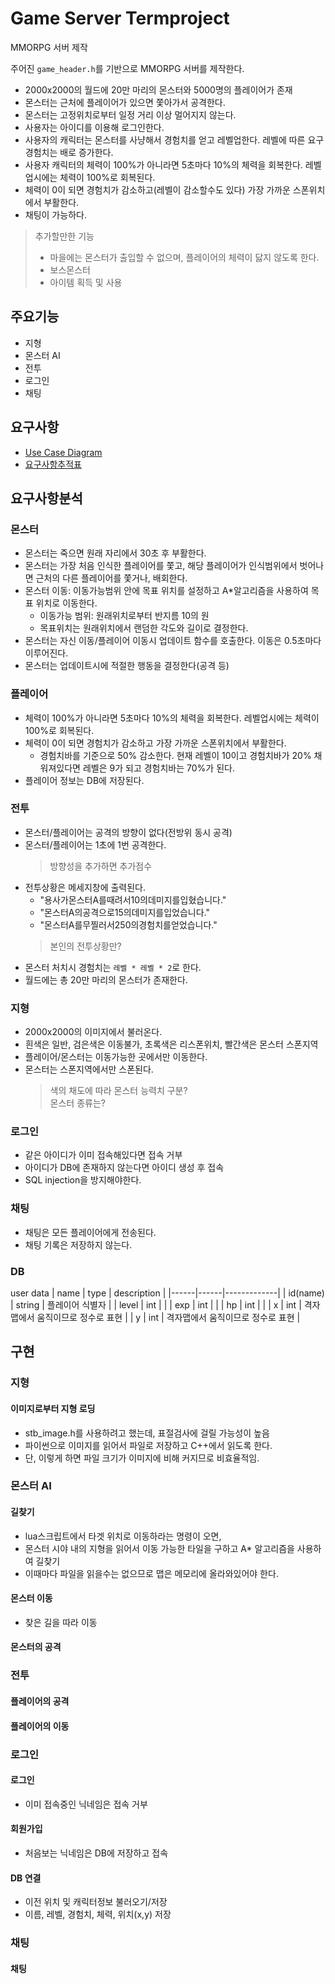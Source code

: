 # Game Server Termproject
MMORPG 서버 제작

주어진 `game_header.h`를 기반으로 MMORPG 서버를 제작한다.

- 2000x2000의 월드에 20만 마리의 몬스터와 5000명의 플레이어가 존재
- 몬스터는 근처에 플레이어가 있으면 쫓아가서 공격한다. 
- 몬스터는 고정위치로부터 일정 거리 이상 멀어지지 않는다.
- 사용자는 아이디를 이용해 로그인한다. 
- 사용자의 캐릭터는 몬스터를 사냥해서 경험치를 얻고 레벨업한다. 레벨에 따른 요구 경험치는 배로 증가한다.
- 사용자 캐릭터의 체력이 100%가 아니라면 5초마다 10%의 체력을 회복한다. 레벨업시에는 체력이 100%로 회복된다.
- 체력이 0이 되면 경험치가 감소하고(레벨이 감소할수도 있다) 가장 가까운 스폰위치에서 부활한다.
- 채팅이 가능하다.

> 추가할만한 기능  
> - 마을에는 몬스터가 출입할 수 없으며, 플레이어의 체력이 닳지 않도록 한다.
> - 보스몬스터
> - 아이템 획득 및 사용


## 주요기능
- 지형
- 몬스터 AI
- 전투
- 로그인
- 채팅


## 요구사항
- [Use Case Diagram](docs/usecase.drawio)
- [요구사항추적표](docs/요구사항추적표.xlsx)


## 요구사항분석

### 몬스터
- 몬스터는 죽으면 원래 자리에서 30초 후 부활한다.
- 몬스터는 가장 처음 인식한 플레이어를 쫓고, 해당 플레이어가 인식범위에서 벗어나면 근처의 다른 플레이어를 쫓거나, 배회한다.
- 몬스터 이동: 이동가능범위 안에 목표 위치를 설정하고 A*알고리즘을 사용하여 목표 위치로 이동한다.
    - 이동가능 범위: 원래위치로부터 반지름 10의 원
    - 목표위치는 원래위치에서 랜덤한 각도와 길이로 결정한다.
- 몬스터는 자신 이동/플레이어 이동시 업데이트 함수를 호출한다. 이동은 0.5초마다 이루어진다.
- 몬스터는 업데이트시에 적절한 행동을 결정한다(공격 등)

### 플레이어
- 체력이 100%가 아니라면 5초마다 10%의 체력을 회복한다. 레벨업시에는 체력이 100%로 회복된다.
- 체력이 0이 되면 경험치가 감소하고 가장 가까운 스폰위치에서 부활한다.
    - 경험치바를 기준으로 50% 감소한다. 현재 레벨이 10이고 경험치바가 20% 채워져있다면 레벨은 9가 되고 경험치바는 70%가 된다.
- 플레이어 정보는 DB에 저장된다.

### 전투
- 몬스터/플레이어는 공격의 방향이 없다(전방위 동시 공격)
- 몬스터/플레이어는 1초에 1번 공격한다.
    > 방향성을 추가하면 추가점수
- 전투상황은 메세지창에 출력된다.
    - "용사가몬스터A를때려서10의데미지를입혔습니다."
    - "몬스터A의공격으로15의데미지를입었습니다."
    - "몬스터A를무찔러서250의경험치를얻었습니다."
    > 본인의 전투상황만?
- 몬스터 처치시 경험치는 `레벨 * 레벨 * 2`로 한다.
- 월드에는 총 20만 마리의 몬스터가 존재한다.

### 지형
- 2000x2000의 이미지에서 불러온다.
- 흰색은 일반, 검은색은 이동불가, 초록색은 리스폰위치, 빨간색은 몬스터 스폰지역
- 플레이어/몬스터는 이동가능한 곳에서만 이동한다.
- 몬스터는 스폰지역에서만 스폰된다. 
    > 색의 채도에 따라 몬스터 능력치 구분?  
    > 몬스터 종류는?  

### 로그인
- 같은 아이디가 이미 접속해있다면 접속 거부
- 아이디가 DB에 존재하지 않는다면 아이디 생성 후 접속
- SQL injection을 방지해야한다.

### 채팅
- 채팅은 모든 플레이어에게 전송된다.
- 채팅 기록은 저장하지 않는다.

### DB
user data
| name | type | description |
|------|------|-------------|
| id(name) | string | 플레이어 식별자 |
| level | int | |
| exp | int | |
| hp | int | |
| x | int | 격자맵에서 움직이므로 정수로 표현 |
| y | int | 격자맵에서 움직이므로 정수로 표현 |



## 구현
### 지형
#### 이미지로부터 지형 로딩
- stb_image.h를 사용하려고 했는데, 표절검사에 걸릴 가능성이 높음
- 파이썬으로 이미지를 읽어서 파일로 저장하고 C++에서 읽도록 한다.
- 단, 이렇게 하면 파일 크기가 이미지에 비해 커지므로 비효율적임.

### 몬스터 AI
#### 길찾기
- lua스크립트에서 타겟 위치로 이동하라는 명령이 오면,
- 몬스터 시야 내의 지형을 읽어서 이동 가능한 타일을 구하고 A* 알고리즘을 사용하여 길찾기
- 이때마다 파일을 읽을수는 없으므로 맵은 메모리에 올라와있어야 한다.

#### 몬스터 이동
- 찾은 길을 따라 이동

#### 몬스터의 공격

### 전투
#### 플레이어의 공격

#### 플레이어의 이동

### 로그인
#### 로그인
- 이미 접속중인 닉네임은 접속 거부

#### 회원가입
- 처음보는 닉네임은 DB에 저장하고 접속

#### DB 연결
- 이전 위치 및 캐릭터정보 불러오기/저장
- 이름, 레벨, 경험치, 체력, 위치(x,y) 저장

### 채팅
#### 채팅
